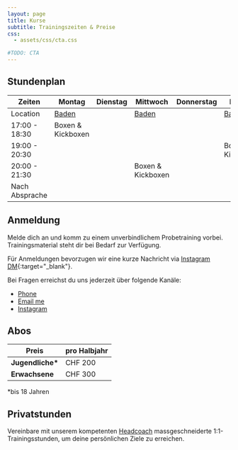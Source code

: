```yaml
---
layout: page
title: Kurse
subtitle: Trainingszeiten & Preise
css:
  - assets/css/cta.css

#TODO: CTA
---
```


## Stundenplan

| Zeiten         | Montag                | Dienstag | Mittwoch               | Donnerstag | Freitag                | Sa/So                        |
|----------------|-----------------------|----------|------------------------|------------|------------------------|------------------------------|
| Location       | [Baden](/pages/location/baden) | | [Baden](/pages/location/baden) |    | [Baden](/pages/location/baden) | [Baden](/pages/location/baden) |
| 17:00 - 18:30  | Boxen & Kickboxen     |          |                        |            |                        |                              |
| 19:00 - 20:30  |                       |          |                        |            | Boxen & Kickboxen      |                              |
| 20:00 - 21:30  |                       |          | Boxen & Kickboxen      |            |                        |                              |
| Nach Absprache |                       |          |                        |            |                        | Sparring                     |

## Anmeldung

Melde dich an und komm zu einem unverbindlichem Probetraining vorbei. Trainingsmaterial steht dir bei Bedarf zur Verfügung.

Für Anmeldungen bevorzugen wir eine kurze Nachricht via [Instagram DM](https://www.instagram.com/ma54gym){:target="_blank"}.

Bei Fragen erreichst du uns jederzeit über folgende Kanäle:

<ul class="list-inline text-center footer-links">
  <li class="list-inline-item">
    <a href="tel:+41763485653" title="Phone">
      <span class="fa-stack fa-lg" aria-hidden="true">
        <i class="fas fa-circle fa-stack-2x"></i>
        <i class="fas fa-phone fa-stack-1x fa-inverse"></i>
      </span>
      <span class="sr-only">Phone</span>
   </a>
  </li>
  <li class="list-inline-item">
    <a href="mailto:masagymwettingen@gmail.com" title="Email me">
      <span class="fa-stack fa-lg" aria-hidden="true">
        <i class="fas fa-circle fa-stack-2x"></i>
        <i class="fas fa-envelope fa-stack-1x fa-inverse"></i>
      </span>
      <span class="sr-only">Email me</span>
   </a>
  </li>
  <li class="list-inline-item">
    <a href="https://www.instagram.com/ma54gym" title="Instagram">
      <span class="fa-stack fa-lg" aria-hidden="true">
        <i class="fas fa-circle fa-stack-2x"></i>
        <i class="fab fa-instagram fa-stack-1x fa-inverse"></i>
      </span>
      <span class="sr-only">Instagram</span>
   </a>
  </li>
 </ul>

## Abos

|  Preis           | pro Halbjahr |
|------------------|--------------|
| __Jugendliche*__ | CHF 200      |
| __Erwachsene__   | CHF 300      |

*bis 18 Jahren

## Privatstunden

Vereinbare mit unserem kompetenten [Headcoach](/pages/about/trainers) massgeschneiderte 1:1-Trainingsstunden, um deine persönlichen Ziele zu erreichen.
